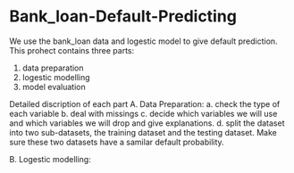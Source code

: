 # Bank_loan-Default-Predicting
We use the bank_loan data and logestic model to give default prediction.
This prohect contains three parts:
  1. data preparation
  2. logestic modelling
  3. model evaluation

Detailed discription of each part
A. Data Preparation: 
  a. check the type of each variable
  b. deal with missings
  c. decide which variables we will use and which variables we will drop and give explanations.
  d. split the dataset into two sub-datasets, the training dataset and the testing dataset. Make sure these two datasets have a samilar default probability.
  
B. Logestic modelling:
